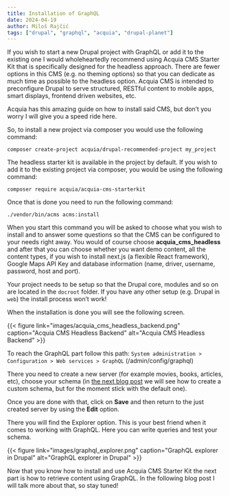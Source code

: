 ```yaml
---
title: Installation of GraphQL
date: 2024-04-19
author: Miloš Rajčić
tags: ["drupal", "graphql", "acquia", "drupal-planet"]
---
```


If you wish to start a new Drupal project with GraphQL or add it to the existing one I would wholeheartedly recommend using Acquia CMS Starter Kit that is specifically designed for the headless approach.
There are fewer options in this CMS (e.g. no theming options)  so that you can dedicate as much time as possible to the headless option. Acquia CMS is intended to preconfigure Drupal to serve structured, RESTful content to mobile apps, smart displays, frontend driven websites, etc.

Acquia has this amazing guide on how to install said CMS, but don’t you worry I will give you a speed ride here.

So, to install a new project via composer you would use the following command:

`composer create-project acquia/drupal-recommended-project my_project`

The headless starter kit is available in the project by default. If you wish to add it to the existing project via composer, you would be using the following command:

`composer require acquia/acquia-cms-starterkit`

Once that is done you need to run the following command:

`./vendor/bin/acms acms:install`

When you start this command you will be asked to choose what you wish to install and to answer some questions so that the CMS can be configured to your needs right away.
You would of course choose **acquia_cms_headless** and after that you can choose whether you want demo content, all the content types, if you wish to install next.js (a flexible React framework), Google Maps API Key and database information (name, driver, username, password, host and port).

Your project needs to be setup so that the Drupal core, modules and so on are located in the `docroot` folder.  If you have any other setup (e.g. Drupal in `web`) the install process won’t work!

When the installation is done you will see the following screen.

{{< figure link="images/acquia_cms_headless_backend.png" caption="Acquia CMS Headless Backend" alt="Acquia CMS Headless Backend" >}}

To reach the GraphQL part follow this path: `System administration > Configuration > Web services > GraphQL` (/admin/config/graphql)

There you need to create a new server (for example movies, books, articles, etc), choose your schema (in [the next blog post](/drupal-graphql-how-to-create-a-new-schema) we will see how to create a custom schema, but for the moment stick with the default one).

Once you are done with that, click on **Save** and then return to the just created server by using the **Edit** option.

There you will find the Explorer option. This is your best friend when it comes to working with GraphQL. Here you can write queries and test your schema.

{{< figure link="images/graphql_explorer.png" caption="GraphQL explorer in Drupal" alt="GraphQL explorer in Drupal" >}}

Now that you know how to install and use Acquia CMS Starter Kit the next part is how to retrieve content using GraphQL. In the following blog post I will talk more about that, so stay tuned!
